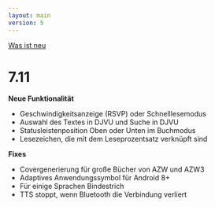 ```yaml
---
layout: main
version: 5
---
```

[Was ist neu](/wiki/what-is-new/de)

# 7.11

__Neue Funktionalität__

* Geschwindigkeitsanzeige (RSVP) oder Schnelllesemodus
* Auswahl des Textes in DJVU und Suche in DJVU
* Statusleistenposition Oben oder Unten im Buchmodus
* Lesezeichen, die mit dem Leseprozentsatz verknüpft sind

__Fixes__

* Covergenerierung für große Bücher von AZW und AZW3
* Adaptives Anwendungssymbol für Android 8+
* Für einige Sprachen Bindestrich
* TTS stoppt, wenn Bluetooth die Verbindung verliert


    

